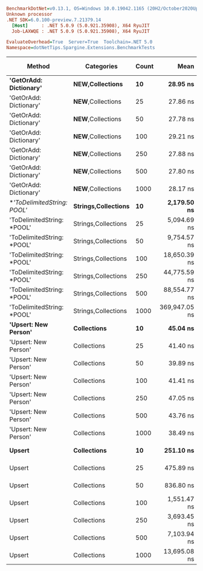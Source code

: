 ``` ini

BenchmarkDotNet=v0.13.1, OS=Windows 10.0.19042.1165 (20H2/October2020Update)
Unknown processor
.NET SDK=6.0.100-preview.7.21379.14
  [Host]     : .NET 5.0.9 (5.0.921.35908), X64 RyuJIT
  Job-LAXWQE : .NET 5.0.9 (5.0.921.35908), X64 RyuJIT

EvaluateOverhead=True  Server=True  Toolchain=.NET 5.0  
Namespace=dotNetTips.Spargine.Extensions.BenchmarkTests  

```
|                     Method |          Categories | Count |          Mean |        Error |        StdDev |       StdErr |           Min |            Q1 |        Median |            Q3 |           Max |         Op/s | CI99.9% Margin | Iterations | Kurtosis | MValue | Skewness | Rank | LogicalGroup | Baseline | Code Size |   Gen 0 |   Gen 1 |   Gen 2 | Allocated |
|--------------------------- |-------------------- |------ |--------------:|-------------:|--------------:|-------------:|--------------:|--------------:|--------------:|--------------:|--------------:|-------------:|---------------:|-----------:|---------:|-------:|---------:|-----:|------------- |--------- |----------:|--------:|--------:|--------:|----------:|
|     **&#39;GetOrAdd: Dictionary&#39;** | ****NEW**,Collections** |    **10** |      **28.95 ns** |     **0.104 ns** |      **0.097 ns** |     **0.025 ns** |      **28.83 ns** |      **28.88 ns** |      **28.92 ns** |      **29.02 ns** |      **29.16 ns** | **34,547,067.4** |      **0.1037 ns** |      **15.00** |    **2.191** |  **2.000** |   **0.5155** |    **2** |            ***** |       **No** |     **306 B** |       **-** |       **-** |       **-** |         **-** |
|     &#39;GetOrAdd: Dictionary&#39; | **NEW**,Collections |    25 |      27.86 ns |     0.125 ns |      0.110 ns |     0.030 ns |      27.57 ns |      27.86 ns |      27.89 ns |      27.92 ns |      27.96 ns | 35,899,194.3 |      0.1245 ns |      14.00 |    3.931 |  2.000 |  -1.4417 |    1 |            * |       No |     306 B |       - |       - |       - |         - |
|     &#39;GetOrAdd: Dictionary&#39; | **NEW**,Collections |    50 |      27.78 ns |     0.128 ns |      0.120 ns |     0.031 ns |      27.64 ns |      27.68 ns |      27.77 ns |      27.86 ns |      27.99 ns | 35,991,086.6 |      0.1283 ns |      15.00 |    1.455 |  2.000 |   0.2584 |    1 |            * |       No |     306 B |       - |       - |       - |         - |
|     &#39;GetOrAdd: Dictionary&#39; | **NEW**,Collections |   100 |      29.21 ns |     0.197 ns |      0.174 ns |     0.047 ns |      28.83 ns |      29.19 ns |      29.23 ns |      29.31 ns |      29.47 ns | 34,238,849.0 |      0.1968 ns |      14.00 |    3.303 |  2.000 |  -1.0349 |    2 |            * |       No |     306 B |       - |       - |       - |         - |
|     &#39;GetOrAdd: Dictionary&#39; | **NEW**,Collections |   250 |      27.88 ns |     0.408 ns |      0.361 ns |     0.097 ns |      27.47 ns |      27.67 ns |      27.77 ns |      27.97 ns |      28.65 ns | 35,864,019.0 |      0.4076 ns |      14.00 |    2.838 |  2.000 |   1.0972 |    1 |            * |       No |     306 B |       - |       - |       - |         - |
|     &#39;GetOrAdd: Dictionary&#39; | **NEW**,Collections |   500 |      27.80 ns |     0.177 ns |      0.157 ns |     0.042 ns |      27.49 ns |      27.71 ns |      27.78 ns |      27.89 ns |      28.07 ns | 35,970,889.6 |      0.1768 ns |      14.00 |    2.289 |  2.000 |  -0.0329 |    1 |            * |       No |     306 B |       - |       - |       - |         - |
|     &#39;GetOrAdd: Dictionary&#39; | **NEW**,Collections |  1000 |      28.17 ns |     0.101 ns |      0.095 ns |     0.024 ns |      28.03 ns |      28.09 ns |      28.18 ns |      28.23 ns |      28.35 ns | 35,499,534.6 |      0.1012 ns |      15.00 |    1.834 |  2.000 |   0.0967 |    1 |            * |       No |     306 B |       - |       - |       - |         - |
| **&#39;ToDelimitedString: *POOL&#39;** | **Strings,Collections** |    **10** |   **2,179.50 ns** |    **11.806 ns** |     **11.043 ns** |     **2.851 ns** |   **2,149.17 ns** |   **2,175.15 ns** |   **2,181.75 ns** |   **2,185.47 ns** |   **2,199.53 ns** |    **458,821.3** |     **11.8060 ns** |      **15.00** |    **4.582** |  **2.000** |  **-0.9572** |   **13** |            ***** |       **No** |     **565 B** |  **0.6294** |       **-** |       **-** |   **5,736 B** |
| &#39;ToDelimitedString: *POOL&#39; | Strings,Collections |    25 |   5,094.69 ns |    12.274 ns |     10.249 ns |     2.843 ns |   5,083.04 ns |   5,086.07 ns |   5,090.61 ns |   5,102.05 ns |   5,112.86 ns |    196,282.9 |     12.2735 ns |      13.00 |    1.593 |  2.000 |   0.4937 |   15 |            * |       No |     565 B |  1.4954 |  0.0076 |       - |  12,656 B |
| &#39;ToDelimitedString: *POOL&#39; | Strings,Collections |    50 |   9,754.57 ns |     9.803 ns |      9.169 ns |     2.368 ns |   9,732.07 ns |   9,752.55 ns |   9,757.77 ns |   9,760.07 ns |   9,765.78 ns |    102,516.0 |      9.8027 ns |      15.00 |    3.117 |  2.000 |  -1.0876 |   17 |            * |       No |     565 B |  2.7161 |  0.0305 |       - |  24,856 B |
| &#39;ToDelimitedString: *POOL&#39; | Strings,Collections |   100 |  18,650.39 ns |    94.625 ns |     83.883 ns |    22.419 ns |  18,463.07 ns |  18,637.52 ns |  18,672.18 ns |  18,696.14 ns |  18,775.82 ns |     53,618.2 |     94.6255 ns |      14.00 |    3.314 |  2.000 |  -1.0661 |   19 |            * |       No |     565 B |  5.3406 |  0.2136 |       - |  49,176 B |
| &#39;ToDelimitedString: *POOL&#39; | Strings,Collections |   250 |  44,775.59 ns |   102.686 ns |     91.028 ns |    24.328 ns |  44,564.85 ns |  44,726.76 ns |  44,776.29 ns |  44,827.19 ns |  44,940.68 ns |     22,333.6 |    102.6856 ns |      14.00 |    3.089 |  2.000 |  -0.3375 |   20 |            * |       No |     565 B | 13.9771 |  1.7700 |       - | 128,720 B |
| &#39;ToDelimitedString: *POOL&#39; | Strings,Collections |   500 |  88,554.77 ns |   153.957 ns |    136.479 ns |    36.476 ns |  88,251.07 ns |  88,471.09 ns |  88,553.55 ns |  88,646.22 ns |  88,744.03 ns |     11,292.4 |    153.9571 ns |      14.00 |    2.459 |  2.000 |  -0.4805 |   21 |            * |       No |     565 B | 26.4893 |       - |       - | 239,864 B |
| &#39;ToDelimitedString: *POOL&#39; | Strings,Collections |  1000 | 369,947.05 ns | 7,294.764 ns | 17,336.779 ns | 2,118.025 ns | 328,446.39 ns | 357,430.30 ns | 367,888.13 ns | 384,418.55 ns | 416,102.15 ns |      2,703.1 |  7,294.7642 ns |      67.00 |    2.681 |  3.000 |  -0.0290 |   22 |            * |       No |     565 B | 48.3398 | 22.4609 | 13.1836 | 461,852 B |
|       **&#39;Upsert: New Person&#39;** |         **Collections** |    **10** |      **45.04 ns** |     **0.231 ns** |      **0.193 ns** |     **0.054 ns** |      **44.50 ns** |      **45.02 ns** |      **45.08 ns** |      **45.13 ns** |      **45.31 ns** | **22,200,041.7** |      **0.2313 ns** |      **13.00** |    **5.390** |  **2.000** |  **-1.5337** |    **7** |            ***** |       **No** |   **1,783 B** |       **-** |       **-** |       **-** |         **-** |
|       &#39;Upsert: New Person&#39; |         Collections |    25 |      41.40 ns |     0.137 ns |      0.121 ns |     0.032 ns |      41.12 ns |      41.34 ns |      41.44 ns |      41.48 ns |      41.55 ns | 24,153,197.2 |      0.1366 ns |      14.00 |    2.785 |  2.000 |  -0.8417 |    5 |            * |       No |   1,783 B |       - |       - |       - |         - |
|       &#39;Upsert: New Person&#39; |         Collections |    50 |      39.89 ns |     0.204 ns |      0.159 ns |     0.046 ns |      39.57 ns |      39.84 ns |      39.95 ns |      39.98 ns |      40.11 ns | 25,067,318.5 |      0.2037 ns |      12.00 |    2.188 |  2.000 |  -0.6929 |    4 |            * |       No |   1,783 B |       - |       - |       - |         - |
|       &#39;Upsert: New Person&#39; |         Collections |   100 |      41.41 ns |     0.132 ns |      0.124 ns |     0.032 ns |      41.28 ns |      41.33 ns |      41.37 ns |      41.50 ns |      41.70 ns | 24,146,767.7 |      0.1321 ns |      15.00 |    2.361 |  2.000 |   0.7674 |    5 |            * |       No |   1,783 B |       - |       - |       - |         - |
|       &#39;Upsert: New Person&#39; |         Collections |   250 |      47.05 ns |     0.466 ns |      0.436 ns |     0.113 ns |      45.80 ns |      46.95 ns |      47.13 ns |      47.24 ns |      47.66 ns | 21,252,030.6 |      0.4661 ns |      15.00 |    5.070 |  2.000 |  -1.3975 |    8 |            * |       No |   1,783 B |       - |       - |       - |         - |
|       &#39;Upsert: New Person&#39; |         Collections |   500 |      43.76 ns |     0.276 ns |      0.245 ns |     0.065 ns |      43.12 ns |      43.73 ns |      43.82 ns |      43.91 ns |      44.03 ns | 22,853,521.8 |      0.2759 ns |      14.00 |    3.794 |  2.000 |  -1.2764 |    6 |            * |       No |   1,783 B |       - |       - |       - |         - |
|       &#39;Upsert: New Person&#39; |         Collections |  1000 |      38.49 ns |     0.492 ns |      0.436 ns |     0.117 ns |      37.47 ns |      38.37 ns |      38.58 ns |      38.82 ns |      38.96 ns | 25,977,558.3 |      0.4921 ns |      14.00 |    2.876 |  2.000 |  -0.9132 |    3 |            * |       No |   1,783 B |       - |       - |       - |         - |
|                     **Upsert** |         **Collections** |    **10** |     **251.10 ns** |     **1.660 ns** |      **1.471 ns** |     **0.393 ns** |     **247.09 ns** |     **250.61 ns** |     **251.72 ns** |     **252.03 ns** |     **252.80 ns** |  **3,982,519.9** |      **1.6595 ns** |      **14.00** |    **4.269** |  **2.000** |  **-1.3562** |    **9** |            ***** |       **No** |   **1,962 B** |  **0.0057** |       **-** |       **-** |      **56 B** |
|                     Upsert |         Collections |    25 |     475.89 ns |     3.706 ns |      3.467 ns |     0.895 ns |     469.69 ns |     473.50 ns |     477.23 ns |     478.66 ns |     479.92 ns |  2,101,307.4 |      3.7063 ns |      15.00 |    1.654 |  2.000 |  -0.5691 |   10 |            * |       No |   1,962 B |  0.0057 |       - |       - |      56 B |
|                     Upsert |         Collections |    50 |     836.80 ns |     4.784 ns |      4.475 ns |     1.155 ns |     828.03 ns |     834.28 ns |     838.26 ns |     839.88 ns |     843.36 ns |  1,195,027.0 |      4.7842 ns |      15.00 |    1.942 |  2.000 |  -0.4660 |   11 |            * |       No |   1,962 B |  0.0057 |       - |       - |      56 B |
|                     Upsert |         Collections |   100 |   1,551.47 ns |    13.481 ns |     11.951 ns |     3.194 ns |   1,520.94 ns |   1,551.82 ns |   1,555.83 ns |   1,557.68 ns |   1,562.95 ns |    644,548.5 |     13.4811 ns |      14.00 |    3.860 |  2.000 |  -1.4624 |   12 |            * |       No |   1,962 B |  0.0057 |       - |       - |      56 B |
|                     Upsert |         Collections |   250 |   3,693.45 ns |    18.685 ns |     16.564 ns |     4.427 ns |   3,667.22 ns |   3,684.94 ns |   3,690.82 ns |   3,703.35 ns |   3,728.62 ns |    270,749.5 |     18.6855 ns |      14.00 |    2.448 |  2.000 |   0.3172 |   14 |            * |       No |   1,962 B |  0.0038 |       - |       - |      56 B |
|                     Upsert |         Collections |   500 |   7,103.94 ns |    24.610 ns |     20.551 ns |     5.700 ns |   7,080.51 ns |   7,085.89 ns |   7,104.97 ns |   7,122.19 ns |   7,139.62 ns |    140,767.0 |     24.6102 ns |      13.00 |    1.603 |  2.000 |   0.3926 |   16 |            * |       No |   1,962 B |       - |       - |       - |      56 B |
|                     Upsert |         Collections |  1000 |  13,695.08 ns |   258.025 ns |    297.142 ns |    66.443 ns |  13,218.33 ns |  13,427.57 ns |  13,812.52 ns |  13,877.44 ns |  14,096.30 ns |     73,018.9 |    258.0250 ns |      20.00 |    1.675 |  2.667 |  -0.5085 |   18 |            * |       No |   1,962 B |       - |       - |       - |      56 B |
